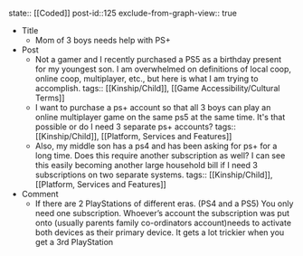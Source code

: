 state:: [[Coded]]
post-id::125
exclude-from-graph-view:: true

- Title
  - Mom of 3 boys needs help with PS+
- Post
  - Not a gamer and I recently purchased a PS5 as a birthday present for my youngest son. I am overwhelmed on definitions of local coop, online coop, multiplayer, etc., but here is what I am trying to accomplish.
    tags:: [[Kinship/Child]], [[Game Accessibility/Cultural Terms]]
  - I want to purchase a ps+ account so that all 3 boys can play an online multiplayer game on the same ps5 at the same time. It's that possible or do I need 3 separate ps+ accounts?
    tags:: [[Kinship/Child]], [[Platform, Services and Features]]
  - Also, my middle son has a ps4 and has been asking for ps+ for a long time. Does this require another subscription as well? I can see this easily becoming another large household bill if I need 3 subscriptions on two separate systems.
    tags:: [[Kinship/Child]], [[Platform, Services and Features]]
- Comment
  - If there are 2 PlayStations of different eras. (PS4 and a PS5) You only need one subscription. Whoever’s account the subscription was put onto (usually parents family co-ordinators account)needs to activate both devices as their primary device. It gets a lot trickier when you get a 3rd PlayStation
